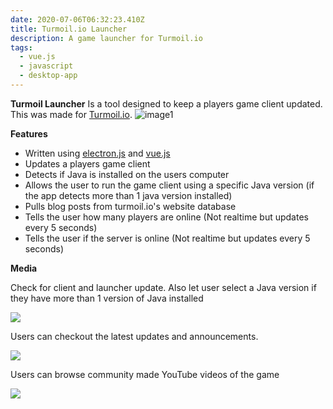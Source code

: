 ```yaml
---
date: 2020-07-06T06:32:23.410Z
title: Turmoil.io Launcher
description: A game launcher for Turmoil.io
tags:
  - vue.js
  - javascript
  - desktop-app
---
```

**Turmoil Launcher**
Is a tool designed to keep a players game client updated. This was made for [Turmoil.io](https://turmoil.io).
![image1](https://i.imgur.com/MYSngLc.png)

**Features**

* Written using [electron.js](https://www.electronjs.org/) and [vue.js](https://vuejs.org/)
* Updates a players game client
* Detects if Java is installed on the users computer
* Allows the user to run the game client using a specific Java version (if the app detects more than 1 java version installed)
* Pulls blog posts from turmoil.io's website database
* Tells the user how many players are online (Not realtime but updates every 5 seconds)
* Tells the user if the server is online (Not realtime but updates every 5 seconds)



**Media**

Check for client and launcher update. Also let user select a Java version if they have more than 1 version of Java installed

![](/images/uploads/2020-07-06-01.22.26.gif)

Users can checkout the latest updates and announcements.

![](/images/uploads/2020-07-06-01.30.55.gif)

Users can browse community made YouTube videos of the game

![](/images/uploads/2020-07-06-01.25.08.gif)